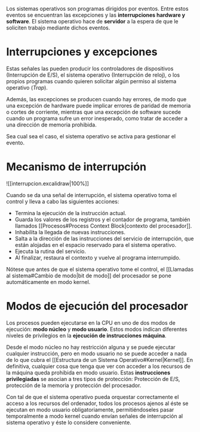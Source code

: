 
Los sistemas operativos son programas dirigidos por eventos. Entre estos eventos se encuentran las excepciones y las **interrupciones hardware y software**. El sistema operativo hace de **servidor** a la espera de que le soliciten trabajo mediante dichos eventos.

# Interrupciones y excepciones

Estas señales las pueden producir los controladores de dispositivos (Interrupción de E/S), el sistema operativo (Interrupción de reloj), o los propios programas cuando quieren solicitar algún permiso al sistema operativo (*Trap*).

Además, las excepciones se producen cuando hay errores, de modo que una excepción de hardware puede implicar errores de paridad de memoria o cortes de corriente, mientras que una excepción de software sucede cuando un programa sufre un error inesperado, como tratar de acceder a una dirección de memoria prohibida.

Sea cual sea el caso, el sistema operativo se activa para gestionar el evento.

# Mecanismo de interrupción

![[interrupcion.excalidraw|100%]]

Cuando se da una señal de interrupción, el sistema operativo toma el control y lleva a cabo las siguientes acciones:
- Termina la ejecución de la instrucción actual.
- Guarda los valores de los registros y el contador de programa, también llamados [[Procesos#Process Context Block|contexto del procesador]].
- Inhabilita la llegada de nuevas instrucciones.
- Salta a la dirección de las instrucciones del servicio de interrupción, que están alojadas en el espacio reservado para el sistema operativo.
- Ejecuta la rutina del servicio.
- Al finalizar, restaura el contexto y vuelve al programa interrumpido.

Nótese que antes de que el sistema operativo tome el control, el [[Llamadas al sistema#Cambio de modo|bit de modo]] del procesador se pone automáticamente en modo kernel.

# Modos de ejecución del procesador

Los procesos pueden ejecutarse en la CPU en uno de dos modos de ejecución: **modo núcleo** y **modo usuario**. Estos modos indican diferentes niveles de privilegios en la **ejecución de instrucciones máquina**.

Desde el modo núcleo no hay restricción alguna y se puede ejecutar cualquier instrucción, pero en modo usuario no se puede acceder a nada de lo que cubra el [[Estructura de un Sistema Operativo#Kernel|Kernel]]. En definitiva, cualquier cosa que tenga que ver con acceder a los recursos de la máquina queda prohibida en modo usuario. Estas **instrucciones privilegiadas** se asocian a tres tipos de protección: Protección de E/S, protección de la memoria y protección del procesador.

Con tal de que el sistema operativo pueda orquestar correctamente el acceso a los recursos del ordenador, todos los procesos ajenos al éste se ejecutan en modo usuario obligatoriamente, permitiéndoseles pasar temporalmente a modo kernel cuando envían señales de interrupción al sistema operativo y éste lo considere conveniente.